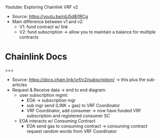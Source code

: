 Youtube: Exploring Chainlink VRF v2

- Source: https://youtu.be/rdJ5d8j1RCg
- Main difference between v1 and v2:
    - V1: fund contract w/ link
    - V2: fund subscription -> allow you to maintain a balance for multiple contracts

# Chainlink Docs
===

- Source: https://docs.chain.link/vrf/v2/subscription/ -> this plus the sub-articles
- Request & Receive data -> end to end diagram:
    - user subscription mgmt:
        - EOA -> subscription mgr
        - sub mgr send (LINK + gas) to VRF Coordinator
        - VRF Coordinator, add consumer -> now have funded VRF subscription and registered consumer SC
    - EOA interacts w/ Consuming Contract
        - EOA send gas to consuming contract -> consuming contract request random words from VRF Coordinator
